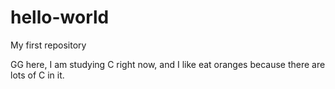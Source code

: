 # hello-world
My first repository

GG here, I am studying C right now, and I like eat oranges because there are lots of C in it.
